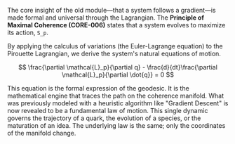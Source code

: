 The core insight of the old module—that a system follows a gradient—is made formal and universal through the Lagrangian. The **Principle of Maximal Coherence (CORE-006)** states that a system evolves to maximize its action, `S_p`.

By applying the calculus of variations (the Euler-Lagrange equation) to the Pirouette Lagrangian, we derive the system's natural equations of motion.

$$ \frac{\partial \mathcal{L}_p}{\partial q} - \frac{d}{dt}\frac{\partial \mathcal{L}_p}{\partial \dot{q}} = 0 $$

This equation is the formal expression of the geodesic. It is the mathematical engine that traces the path on the coherence manifold. What was previously modeled with a heuristic algorithm like "Gradient Descent" is now revealed to be a fundamental law of motion. This single dynamic governs the trajectory of a quark, the evolution of a species, or the maturation of an idea. The underlying law is the same; only the coordinates of the manifold change.